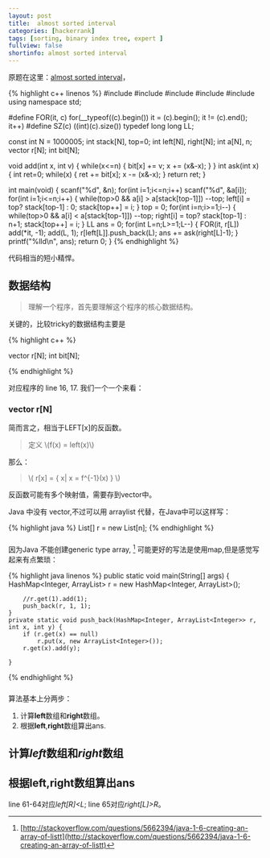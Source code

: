 ```yaml
---
layout: post
title:  almost sorted interval 
categories: [hackerrank]
tags: [sorting, binary index tree, expert ]
fullview: false
shortinfo: almost sorted interval 
---
```


<script type="text/javascript" src="http://cdn.mathjax.org/mathjax/latest/MathJax.js?config=default"></script>


原题在这里：[almost sorted interval](https://www.hackerrank.com/challenges/almost-sorted-interval)，

{% highlight c++ linenos %}
#include <cstdio>
#include <cstring>
#include <cmath>
#include <algorithm>
#include <vector>
using namespace std;

#define FOR(it, c) for(__typeof((c).begin()) it = (c).begin(); it != (c).end(); it++)
#define SZ(c) ((int)(c).size())
typedef long long LL;

const int N = 1000005;
int stack[N], top=0;
int left[N], right[N];
int a[N], n;
vector<int> r[N];
int bit[N];

void add(int x, int v) {
  while(x<=n) { bit[x] += v; x += (x&-x); }
}
int ask(int x) {
  int ret=0;
  while(x) { ret += bit[x]; x -= (x&-x); }
  return ret;
}

int main(void) {
  scanf("%d", &n);
  for(int i=1;i<=n;i++) scanf("%d", &a[i]);
  for(int i=1;i<=n;i++) {
    while(top>0 && a[i] > a[stack[top-1]]) --top;
    left[i] = top? stack[top-1] : 0;
    stack[top++] = i;
  }
  top = 0;
  for(int i=n;i>=1;i--) {
    while(top>0 && a[i] < a[stack[top-1]]) --top;
    right[i] = top? stack[top-1] : n+1;
    stack[top++] = i;
  }
  LL ans = 0;
  for(int L=n;L>=1;L--) {
    FOR(it, r[L]) add(*it, -1);
    add(L, 1);
    r[left[L]].push_back(L);
    ans += ask(right[L]-1);
  }
  printf("%lld\n", ans);
  return 0;
}
{% endhighlight %}

代码相当的短小精悍。

## 数据结构  

>理解一个程序，首先要理解这个程序的核心数据结构。

关键的，比较tricky的数据结构主要是

{% highlight c++ %}

vector<int> r[N];
int bit[N];

{% endhighlight %}

对应程序的 line 16, 17. 我们一个一个来看：

###  vector<int> r[N]

简而言之，相当于LEFT[x]的反函数。

> 定义 \\(f(x) = left(x)\\)

那么： 

> \\( r[x] = \{ x| x = f^{-1}(x) \} \\)
  
反函数可能有多个映射值，需要存到vector中。

Java 中没有 vector,不过可以用 arraylist 代替，在Java中可以这样写：

{% highlight java %}
List[] r = new List[n];
{% endhighlight %}
### 

因为Java 不能创建generic type array, [^javaArray] 可能更好的写法是使用map,但是感觉写起来有点繁琐：

{% highlight java linenos %}
public static void main(String[] args) {
		HashMap<Integer, ArrayList<Integer>> r = new HashMap<Integer, ArrayList<Integer>>();
		
		//r.get(1).add(1);
		push_back(r, 1, 1);
	}
	private static void push_back(HashMap<Integer, ArrayList<Integer>> r, int x, int y) {
		if (r.get(x) == null) 
			r.put(x, new ArrayList<Integer>());
		r.get(x).add(y);
		
	}
{% endhighlight %}
### 

算法基本上分两步：  
1. 计算**left**数组和**right**数组。  
2. 根据**left**,**right**数组算出ans.

## 计算*left*数组和*right*数组  


## 根据**left**,**right**数组算出ans
line 61-64对应*left[R]<L*; line 65对应*right[L]>R*。


[^javaArray]:[http://stackoverflow.com/questions/5662394/java-1-6-creating-an-array-of-listt](http://stackoverflow.com/questions/5662394/java-1-6-creating-an-array-of-listt)
